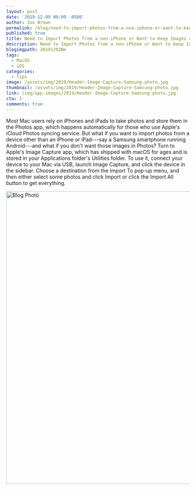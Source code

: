 ```yaml
---
layout: post
date: '2019-12-09 00:00 -0500'
author: Jon Brown
permalink: /blog/need-to-import-photos-from-a-non-iphone-or-want-to-keep-images-out-of-photos/
published: true
title: Need to Import Photos from a non-iPhone or Want to Keep Images out of Photos
description: Need to Import Photos from a non-iPhone or Want to Keep Images out of Photos
blogimgpath: 20191202Ne
tags:
  - MacOS
  - iOS
categories:
  - tips
image: /assets/img/2019/Header-Image-Capture-Samsung-photo.jpg
thumbnail: /assets/img/2019/Header-Image-Capture-Samsung-photo.jpg
link: /img/app-images/2019/Header-Image-Capture-Samsung-photo.jpg
cta: 3
comments: true
---
```

Most Mac users rely on iPhones and iPads to take photos and store them
in the Photos app, which happens automatically for those who use Apple's
iCloud Photos syncing service. But what if you want to import photos
from a device other than an iPhone or iPad---say a Samsung smartphone
running Android---and what if you don't want those images in Photos?
Turn to Apple's Image Capture app, which has shipped with macOS for ages
and is stored in your Applications folder's Utilities folder. To use it,
connect your device to your Mac via USB, launch Image Capture, and click
the device in the sidebar. Choose a destination from the Import To
pop-up menu, and then either select some photos and click Import or
click the Import All button to get everything.

<img alt="Blog Photo" src="{{ site.site_cdn }}/assets/img/blog/2019/20191202Ne/Image-Capture-sample.png" class="img-fluid rounded m-2" width="800" />
